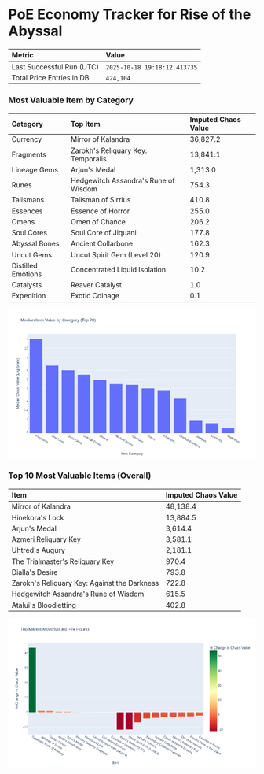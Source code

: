# PoE Economy Tracker for Rise of the Abyssal

<!-- START_MAINTENANCE -->
| Metric | Value |
|:---|:---|
| Last Successful Run (UTC) | `2025-10-18 19:18:12.413735` |
| Total Price Entries in DB | `424,104` |

<!-- END_MAINTENANCE -->

<!-- START_DATAFRAME_DEBUG -->
<!-- END_DATAFRAME_DEBUG -->

<!-- START_CATEGORY_ANALYSIS -->
### Most Valuable Item by Category
| Category | Top Item | Imputed Chaos Value |
| :--- | :--- | :--- |
| Currency | Mirror of Kalandra | 36,827.2 |
| Fragments | Zarokh's Reliquary Key: Temporalis | 13,841.1 |
| Lineage Gems | Arjun's Medal | 1,313.0 |
| Runes | Hedgewitch Assandra's Rune of Wisdom | 754.3 |
| Talismans | Talisman of Sirrius | 410.8 |
| Essences | Essence of Horror | 255.0 |
| Omens | Omen of Chance | 206.2 |
| Soul Cores | Soul Core of Jiquani | 177.8 |
| Abyssal Bones | Ancient Collarbone | 162.3 |
| Uncut Gems | Uncut Spirit Gem (Level 20) | 120.9 |
| Distilled Emotions | Concentrated Liquid Isolation | 10.2 |
| Catalysts | Reaver Catalyst | 1.0 |
| Expedition | Exotic Coinage | 0.1 |


![Category Analysis Chart](charts/category_analysis.png)
<!-- END_ANALYSIS -->

<!-- START_ANALYSIS -->
### Top 10 Most Valuable Items (Overall)
| Item | Imputed Chaos Value |
| :--- | :--- |
| Mirror of Kalandra | 48,138.4 |
| Hinekora's Lock | 13,884.5 |
| Arjun's Medal | 3,614.4 |
| Azmeri Reliquary Key | 3,581.1 |
| Uhtred's Augury | 2,181.1 |
| The Trialmaster's Reliquary Key | 970.4 |
| Dialla's Desire | 793.8 |
| Zarokh's Reliquary Key: Against the Darkness | 722.8 |
| Hedgewitch Assandra's Rune of Wisdom | 615.5 |
| Atalui's Bloodletting | 402.8 |


![Market Movers Chart](charts/market_movers.png)
<!-- END_ANALYSIS -->
